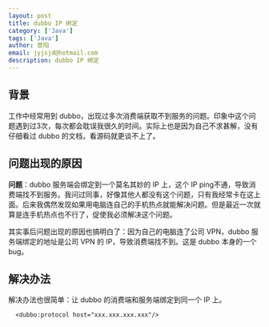 ```yaml
---
layout: post
title: dubbo IP 绑定
category: ['Java']
tags: ['Java']
author: 景阳
email: jyjsjd@hotmail.com
description: dubbo IP 绑定
---
```


## 背景
工作中经常用到 dubbo，出现过多次消费端获取不到服务的问题。印象中这个问题遇到过3次，每次都会耽误我很久的时间。实际上也是因为自己不求甚解，没有仔细看过 dubbo 的文档，看源码就更谈不上了。

## 问题出现的原因
**问题**：dubbo 服务端会绑定到一个莫名其妙的 IP 上，这个 IP ping不通，导致消费端找不到服务。我问过同事，好像其他人都没有这个问题，只有我经常卡在这上面。后来我偶然发现如果用电脑连自己的手机热点就能解决问题。但是最近一次就算是连手机热点也不行了，促使我必须解决这个问题。

其实事后问题出现的原因也搞明白了：因为自己的电脑连了公司 VPN，dubbo 服务端绑定的地址是公司 VPN 的 IP，导致消费端找不到。这是 dubbo 本身的一个 bug。

## 解决办法
解决办法也很简单：让 dubbo 的消费端和服务端绑定到同一个 IP 上。

```
  <dubbo:protocol host="xxx.xxx.xxx.xxx"/>
```

